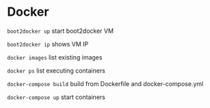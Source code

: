 Docker
===

`boot2docker up`
start boot2docker VM

`boot2docker ip`
shows VM IP

`docker images`
list existing images

`docker ps`
list executing containers

`docker-compose build`
build from Dockerfile and docker-compose.yml

`docker-compose up`
start containers
